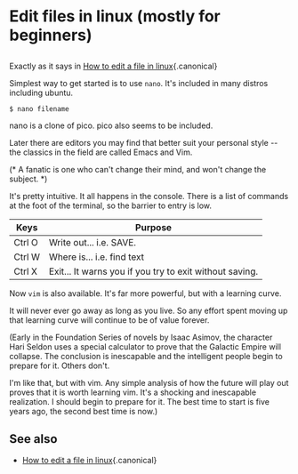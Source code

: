 # Edit files in linux (mostly for beginners)

## 


Exactly as it says in [How to edit a file in linux](how_to_edit_a_file.md){.canonical}

Simplest way to get started is to use `nano`. It's included in many distros including ubuntu.

    $ nano filename

nano is a clone of pico. pico also seems to be included.

Later there are editors you may find that better suit your personal style -- the classics in the field are called Emacs and Vim.

(* A fanatic is one who can't change their mind, and won't change the subject. *)


It's pretty intuitive. It all happens in the console. There is a list of commands at the foot of the terminal, so the barrier to entry is low.

|Keys|Purpose|
|----|-------|
|Ctrl O|Write out... i.e. SAVE.|
|Ctrl W|Where is... i.e. find text|
|Ctrl X|Exit... It warns you if you try to exit without saving.|

Now `vim` is also available. It's far more powerful, but with a learning curve.

It will never ever go away as long as you live. So any effort spent moving up that learning curve will continue to be of value forever.

(Early in the Foundation Series of novels by Isaac Asimov, the character Hari Seldon uses a special calculator to prove that the Galactic Empire will collapse. The conclusion is inescapable and the intelligent people begin to prepare for it. Others don't.

I'm like that, but with vim. Any simple analysis of how the future will play out proves that it is worth learning vim. It's a shocking and inescapable realization. I should begin to prepare for it. The best time to start is five years ago, the second best time is now.)


## See also

- [How to edit a file in linux](how_to_edit_a_file.md){.canonical}
